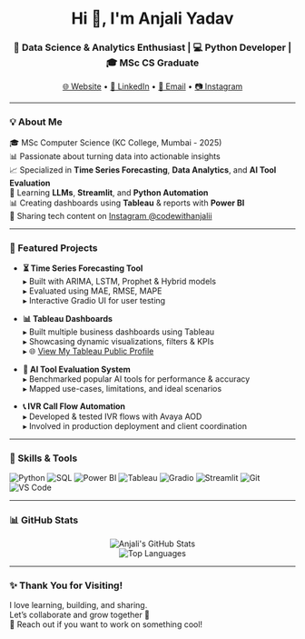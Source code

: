 <h1 align="center">Hi 👋, I'm Anjali Yadav</h1>
<h3 align="center">🚀 Data Science & Analytics Enthusiast | 💻 Python Developer | 🎓 MSc CS Graduate</h3>

<p align="center">
  <a href="https://codewithanjalii.github.io/" target="_blank">🌐 Website</a> •
  <a href="https://www.linkedin.com/in/anjali-yadav-1a7921215/" target="_blank">🔗 LinkedIn</a> •
  <a href="mailto:hello.codewithanjalii@gmail.com">📩 Email</a> •
  <a href="https://www.instagram.com/codewithanjalii/" target="_blank">📷 Instagram</a>
</p>

---

### 💡 About Me

🎓 MSc Computer Science (KC College, Mumbai - 2025)  
📊 Passionate about turning data into actionable insights  
📈 Specialized in **Time Series Forecasting**, **Data Analytics**, and **AI Tool Evaluation**  
🧠 Learning **LLMs**, **Streamlit**, and **Python Automation**  
📊 Creating dashboards using **Tableau** & reports with **Power BI**  
🎥 Sharing tech content on [Instagram @codewithanjalii](https://www.instagram.com/codewithanjalii)

---

### 🔬 Featured Projects

- **⏳ Time Series Forecasting Tool**  
  ▸ Built with ARIMA, LSTM, Prophet & Hybrid models  
  ▸ Evaluated using MAE, RMSE, MAPE  
  ▸ Interactive Gradio UI for user testing

- **📊 Tableau Dashboards**  
  ▸ Built multiple business dashboards using Tableau  
  ▸ Showcasing dynamic visualizations, filters & KPIs  
  ▸ 🌐 [View My Tableau Public Profile](https://public.tableau.com/app/profile/anjali.yadav2723/vizzes)

- **🤖 AI Tool Evaluation System**  
  ▸ Benchmarked popular AI tools for performance & accuracy  
  ▸ Mapped use-cases, limitations, and ideal scenarios

- **📞 IVR Call Flow Automation**  
  ▸ Developed & tested IVR flows with Avaya AOD  
  ▸ Involved in production deployment and client coordination

---

### 🧰 Skills & Tools

![Python](https://img.shields.io/badge/-Python-black?style=flat-square&logo=python)
![SQL](https://img.shields.io/badge/-SQL-blue?style=flat-square&logo=mysql)
![Power BI](https://img.shields.io/badge/-PowerBI-yellow?style=flat-square&logo=powerbi)
![Tableau](https://img.shields.io/badge/-Tableau-blueviolet?style=flat-square&logo=tableau)
![Gradio](https://img.shields.io/badge/-Gradio-ff69b4?style=flat-square&logo=python)
![Streamlit](https://img.shields.io/badge/-Streamlit-white?style=flat-square&logo=streamlit)
![Git](https://img.shields.io/badge/-Git-black?style=flat-square&logo=git)
![VS Code](https://img.shields.io/badge/-VSCode-blue?style=flat-square&logo=visualstudiocode)

---

### 📊 GitHub Stats

<p align="center">
  <img src="https://github-readme-stats.vercel.app/api?username=codewithanjalii&show_icons=true&theme=tokyonight" alt="Anjali's GitHub Stats" />
  <br/>
  <img src="https://github-readme-stats.vercel.app/api/top-langs/?username=codewithanjalii&layout=compact&theme=tokyonight" alt="Top Languages" />
</p>

---

### ✨ Thank You for Visiting!

I love learning, building, and sharing.  
Let’s collaborate and grow together 🚀  
📩 Reach out if you want to work on something cool!
